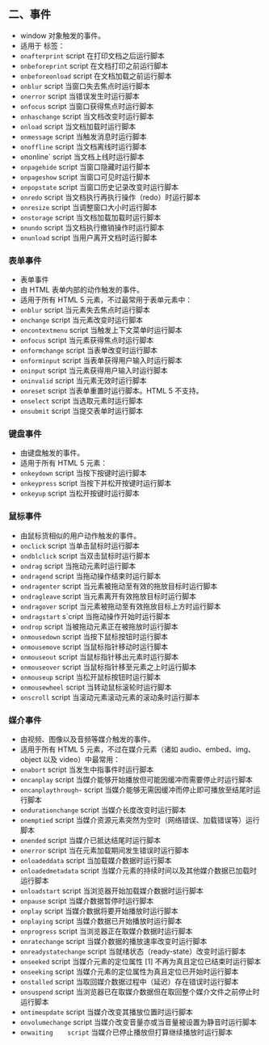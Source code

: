 ## 二、事件
-  window 对象触发的事件。
- 适用于 <body>  标签：
- `onafterprint`	script	在打印文档之后运行脚本
- `onbeforeprint`	script	在文档打印之前运行脚本
- `onbeforeonload`	script	在文档加载之前运行脚本
- `onblur`	script	当窗口失去焦点时运行脚本
- `onerror`	script	当错误发生时运行脚本
- `onfocus`	script	当窗口获得焦点时运行脚本
- `onhaschange`	script	当文档改变时运行脚本
- `onload`	script	当文档加载时运行脚本
- `onmessage`	script	当触发消息时运行脚本
- `onoffline`	script	当文档离线时运行脚本
- `o`nonline`	script	当文档上线时运行脚本
- `onpagehide`	script	当窗口隐藏时运行脚本
- `onpageshow`	script	当窗口可见时运行脚本
- `onpopstate`	script	当窗口历史记录改变时运行脚本
- `onredo`	script	当文档执行再执行操作（redo）时运行脚本
- `onresize`	script	当调整窗口大小时运行脚本
- `onstorage`	script	当文档加载加载时运行脚本
- `onundo`	script	当文档执行撤销操作时运行脚本
- `onunload`	script	当用户离开文档时运行脚本
### 表单事件
- 表单事件
- 由 HTML 表单内部的动作触发的事件。
- 适用于所有 HTML 5 元素，不过最常用于表单元素中：
- `onblur`	script	当元素失去焦点时运行脚本
- `onchange`	script	当元素改变时运行脚本
- `oncontextmenu`	script	当触发上下文菜单时运行脚本
- `onfocus`	script	当元素获得焦点时运行脚本
- `onformchange`	script	当表单改变时运行脚本
- `onforminput`	script	当表单获得用户输入时运行脚本
- `oninput`	script	当元素获得用户输入时运行脚本
- `oninvalid`	script	当元素无效时运行脚本
- `onreset`	script	当表单重置时运行脚本。HTML 5 不支持。
- `onselect`	script	当选取元素时运行脚本
- `onsubmit`	script	当提交表单时运行脚本

### 键盘事件
- 由键盘触发的事件。
- 适用于所有 HTML 5 元素：
- `onkeydown`	script	当按下按键时运行脚本
- `onkeypress`	script	当按下并松开按键时运行脚本
- `onkeyup`	script	当松开按键时运行脚本

### 鼠标事件
- 由鼠标货相似的用户动作触发的事件。
- `onclick`	script	当单击鼠标时运行脚本
- `ondblclick`	script	当双击鼠标时运行脚本
- `ondrag`	script	当拖动元素时运行脚本
- `ondragend`	script	当拖动操作结束时运行脚本
- `ondragenter`	script	当元素被拖动至有效的拖放目标时运行脚本
- `ondragleave`	script	当元素离开有效拖放目标时运行脚本
- `ondragover`	script	当元素被拖动至有效拖放目标上方时运行脚本
- `ondragstart`	s`cript	当拖动操作开始时运行脚本
- `ondrop`	script	当被拖动元素正在被拖放时运行脚本
- `onmousedown`	script	当按下鼠标按钮时运行脚本
- `onmousemove`	script	当鼠标指针移动时运行脚本
- `onmouseout`	script	当鼠标指针移出元素时运行脚本
- `onmouseover`	script	当鼠标指针移至元素之上时运行脚本
- `onmouseup`	script	当松开鼠标按钮时运行脚本
- `onmousewheel`	script	当转动鼠标滚轮时运行脚本
- `onscroll`	script	当滚动元素滚动元素的滚动条时运行脚本

### 媒介事件
- 由视频、图像以及音频等媒介触发的事件。
- 适用于所有 HTML 5 元素，不过在媒介元素（诸如 audio、embed、img、object 以及 video）中最常用：
- `onabort`	script	当发生中指事件时运行脚本
- `oncanplay`	script	当媒介能够开始播放但可能因缓冲而需要停止时运行脚本
- `oncanplaythrough~`	script	当媒介能够无需因缓冲而停止即可播放至结尾时运行脚本
- `ondurationchange`	script	当媒介长度改变时运行脚本
- `onemptied`	script	当媒介资源元素突然为空时（网络错误、加载错误等）运行脚本
- `onended`	script	当媒介已抵达结尾时运行脚本
- `onerror`	script	当在元素加载期间发生错误时运行脚本
- `onloadeddata`	script	当加载媒介数据时运行脚本
- `onloadedmetadata`	script	当媒介元素的持续时间以及其他媒介数据已加载时运行脚本
- `onloadstart`	script	当浏览器开始加载媒介数据时运行脚本
- `onpause`	script	当媒介数据暂停时运行脚本
- `onplay`	script	当媒介数据将要开始播放时运行脚本
- `onplaying`	script	当媒介数据已开始播放时运行脚本
- `onprogress`	script	当浏览器正在取媒介数据时运行脚本
- `onratechange`	script	当媒介数据的播放速率改变时运行脚本
- `onreadystatechange`	script	当就绪状态（ready-state）改变时运行脚本
- `onseeked`	script	当媒介元素的定位属性 [1] 不再为真且定位已结束时运行脚本
- `onseeking`	script	当媒介元素的定位属性为真且定位已开始时运行脚本
- `onstalled`	script	当取回媒介数据过程中（延迟）存在错误时运行脚本
- `onsuspend`	script	当浏览器已在取媒介数据但在取回整个媒介文件之前停止时运行脚本
- `ontimeupdate`	script	当媒介改变其播放位置时运行脚本
- `onvolumechange`	script	当媒介改变音量亦或当音量被设置为静音时运行脚本
- `onwaiting	script`	当媒介已停止播放但打算继续播放时运行脚本
